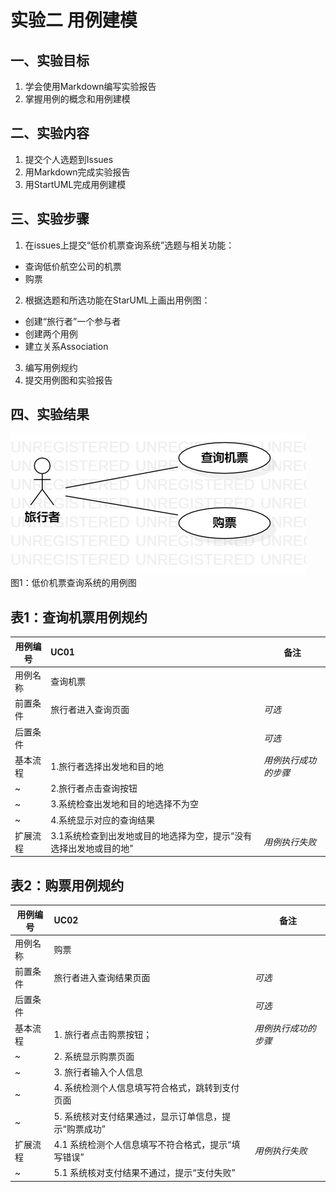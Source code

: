 # 实验二   用例建模
## 一、实验目标

1. 学会使用Markdown编写实验报告  
2. 掌握用例的概念和用例建模

## 二、实验内容
1. 提交个人选题到Issues  
2. 用Markdown完成实验报告  
3. 用StartUML完成用例建模  


## 三、实验步骤  
1. 在issues上提交“低价机票查询系统”选题与相关功能：  
- 查询低价航空公司的机票
- 购票
2. 根据选题和所选功能在StarUML上画出用例图：    
- 创建“旅行者”一个参与者
- 创建两个用例
- 建立关系Association
3. 编写用例规约
4. 提交用例图和实验报告

## 四、实验结果

![用例图](./Lab2_UseCaseDiagram.jpg)  
图1：低价机票查询系统的用例图


## 表1：查询机票用例规约  

用例编号  | UC01 | 备注  
-|:-|-  
用例名称  | 查询机票 |   
前置条件  |  旅行者进入查询页面  | *可选*   
后置条件  |      | *可选*   
基本流程  | 1.旅行者选择出发地和目的地  |*用例执行成功的步骤*    
~| 2.旅行者点击查询按钮  |   
~| 3.系统检查出发地和目的地选择不为空  |  
~| 4.系统显示对应的查询结果  |  
扩展流程  | 3.1系统检查到出发地或目的地选择为空，提示“没有选择出发地或目的地” |*用例执行失败* 



## 表2：购票用例规约  

用例编号  | UC02 | 备注  
-|:-|-  
用例名称  | 购票 |   
前置条件  |   旅行者进入查询结果页面   | *可选*   
后置条件  |      | *可选*   
基本流程  | 1. 旅行者点击购票按钮；  |*用例执行成功的步骤*    
~| 2. 系统显示购票页面  | 
~| 3. 旅行者输入个人信息 | 
~| 4. 系统检测个人信息填写符合格式，跳转到支付页面 |  
~| 5. 系统核对支付结果通过，显示订单信息，提示“购票成功” | 
扩展流程  | 4.1 系统检测个人信息填写不符合格式，提示“填写错误” |*用例执行失败* 
~| 5.1 系统核对支付结果不通过，提示“支付失败” |
